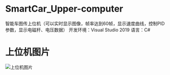 # SmartCar_Upper-computer
智能车图传上位机（可以实时显示图像，帧率达到60帧，显示速度曲线，控制PID参数，显示电磁杆、电压数据）
开发环境：Visual Studio 2019 语言：C# 
# 上位机图片
![上位机图片](https://github.com/Nosultion/SmartCar_Upper-computer/assets/116421163/77c4af7f-684f-4c69-8fd7-574fa0909fb8)

